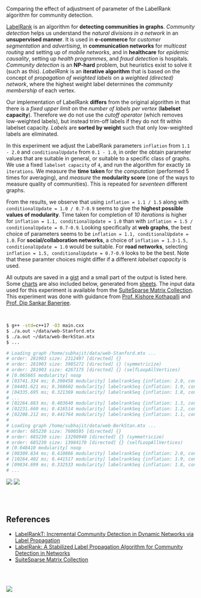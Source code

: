 Comparing the effect of adjustment of parameter of the LabelRank algorithm for
community detection.

[LabelRank] is an algorithm for **detecting communities in graphs**. *Community*
*detection* helps us understand the *natural divisions in a network* in an
**unsupervised manner**. It is used in **e-commerce** for *customer*
*segmentation* and *advertising*, in **communication networks** for *multicast*
*routing* and setting up of *mobile networks*, and in **healthcare** for
*epidemic causality*, setting up *health programmes*, and *fraud detection* is
hospitals. *Community detection* is an **NP-hard** problem, but heuristics exist
to solve it (such as this). *LabelRank* is an **iterative algorithm** that is
based on the concept of *propagation of weighted labels* on a *weighted*
*(directed) network*, where the highest weight label determines the *community*
*membership* of each vertex.

Our implementation of LabelRank **differs** from the original algorithm in that
there is a *fixed upper limit* on the *number of labels per vertex* (**labelset**
**capacity**). Therefore we do not use the *cutoff operator* (which removes
low-weighted labels), but instead trim-off labels if they do not fit within
labelset capacity. *Labels* are **sorted by weight** such that only low-weighted
labels are eliminated.

In this experiment we adjust the LabelRank parameters `inflation` from `1.1 -
2.0` and `conditionalUpdate` from `0.1 - 1.0`, in order the obtain parameter
values that are suitable in general, or suitable to a specific class of graphs.
We use a fixed `labelset capacity` of `4`, and run the algorithm for exactly `10
iterations`. We measure the **time** **taken** for the *computation* (performed
5 times for averaging), and *measure* the **modularity score** (one of the ways
to measure quality of communities). This is repeated for *seventeen* different
graphs.

From the results, we observe that using `inflation = 1.1 / 1.5` along with
`conditionalUpdate = 1.0 / 0.7-0.9` seems to give the **highest possible values
of modularity**. Time taken for completion of *10 iterations* is higher for
`inflation = 1.1, conditionalUpdate = 1.0` than with
`inflation = 1.5 / conditionalUpdate = 0.7-0.9`. Looking specifically at
**web graphs**, the best choice of parameters seems to be
`inflation = 1.1, conditionalUpdate = 1.0`. For **social/collaboration networks**,
a choice of `inflation = 1.3-1.5, conditionalUpdate = 1.0` would be suitable.
For **road networks**, selecting `inflation = 1.5, conditionalUpdate = 0.7-0.9`
looks to be the best. Note that these paramter choices might differ if a
different *labelset capacity* is used.

All outputs are saved in a [gist] and a small part of the output is listed here.
Some [charts] are also included below, generated from [sheets]. The input data
used for this experiment is available from the [SuiteSparse Matrix Collection].
This experiment was done with guidance from [Prof. Kishore Kothapalli] and
[Prof. Dip Sankar Banerjee].

<br>

```bash
$ g++ -std=c++17 -O3 main.cxx
$ ./a.out ~/data/web-Stanford.mtx
$ ./a.out ~/data/web-BerkStan.mtx
$ ...

# Loading graph /home/subhajit/data/web-Stanford.mtx ...
# order: 281903 size: 2312497 [directed] {}
# order: 281903 size: 3985272 [directed] {} (symmetricize)
# order: 281903 size: 4267175 [directed] {} (selfLoopAllVertices)
# [0.065665 modularity] noop
# [03741.334 ms; 0.390458 modularity] labelrankSeq {inflation: 2.0, cond_update: 1.0}
# [04401.621 ms; 0.368602 modularity] labelrankSeq {inflation: 1.9, cond_update: 1.0}
# [04335.695 ms; 0.321369 modularity] labelrankSeq {inflation: 1.8, cond_update: 1.0}
# ...
# [02264.883 ms; 0.403640 modularity] labelrankSeq {inflation: 1.3, cond_update: 0.1}
# [02231.660 ms; 0.416514 modularity] labelrankSeq {inflation: 1.2, cond_update: 0.1}
# [02208.212 ms; 0.441764 modularity] labelrankSeq {inflation: 1.1, cond_update: 0.1}
#
# Loading graph /home/subhajit/data/web-BerkStan.mtx ...
# order: 685230 size: 7600595 [directed] {}
# order: 685230 size: 13298940 [directed] {} (symmetricize)
# order: 685230 size: 13984170 [directed] {} (selfLoopAllVertices)
# [0.048410 modularity] noop
# [08309.834 ms; 0.410866 modularity] labelrankSeq {inflation: 2.0, cond_update: 1.0}
# [10264.402 ms; 0.441517 modularity] labelrankSeq {inflation: 1.9, cond_update: 1.0}
# [09834.699 ms; 0.332533 modularity] labelrankSeq {inflation: 1.8, cond_update: 1.0}
# ...
```

[![](https://i.imgur.com/4ajsNyf.png)][sheetp]
[![](https://i.imgur.com/3PcfPaZ.png)][sheetp]

<br>
<br>


## References

- [LabelRankT: Incremental Community Detection in Dynamic Networks via Label Propagation](https://arxiv.org/abs/1305.2006)
- [LabelRank: A Stabilized Label Propagation Algorithm for Community Detection in Networks](https://arxiv.org/abs/1303.0868)
- [SuiteSparse Matrix Collection]

<br>
<br>

[![](https://i.imgur.com/FvgjEIX.jpg)](https://www.youtube.com/watch?v=4rrtQMCIrrk)<br>


[Prof. Dip Sankar Banerjee]: https://sites.google.com/site/dipsankarban/
[Prof. Kishore Kothapalli]: https://faculty.iiit.ac.in/~kkishore/
[SuiteSparse Matrix Collection]: https://sparse.tamu.edu
[LabelRank]: https://arxiv.org/abs/1303.0868
[gist]: https://gist.github.com/wolfram77/e9137741753d366014927e59c2fe6b6a
[charts]: https://imgur.com/a/mUh31mV
[sheets]: https://docs.google.com/spreadsheets/d/16_vhQWnmD4BxDHheO8AKEIbWOtOBssS349oRSGAQpTw/edit?usp=sharing
[sheetp]: https://docs.google.com/spreadsheets/d/e/2PACX-1vQA75KLWP9FkdRplra-WqUKutW-ALvc4rJann11Kq_EGqs_EL6qMbp_O00YSJTsNBe8-HKP0K7HDcEN/pubhtml
